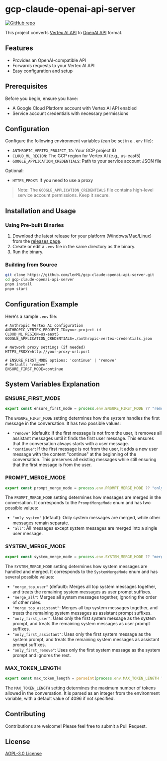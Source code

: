 # gcp-claude-openai-api-server

[![GitHub repo](https://img.shields.io/badge/github-repo-blue?logo=github)](https://github.com/lenML/gcp-claude-openai-api-server)

This project converts [Vertex AI API](https://console.cloud.google.com/marketplace/product/google/aiplatform.googleapis.com) to [OpenAI API](https://platform.openai.com/docs/api-reference) format.

## Features

- Provides an OpenAI-compatible API
- Forwards requests to your Vertex AI API
- Easy configuration and setup

## Prerequisites

Before you begin, ensure you have:
- A Google Cloud Platform account with Vertex AI API enabled
- Service account credentials with necessary permissions

## Configuration

Configure the following environment variables (can be set in a `.env` file):

- `ANTHROPIC_VERTEX_PROJECT_ID`: Your GCP project ID
- `CLOUD_ML_REGION`: The GCP region for Vertex AI (e.g., us-east5)
- `GOOGLE_APPLICATION_CREDENTIALS`: Path to your service account JSON file

Optional:
- `HTTPS_PROXY`: If you need to use a proxy

> Note: The `GOOGLE_APPLICATION_CREDENTIALS` file contains high-level service account permissions. Keep it secure.

## Installation and Usage

### Using Pre-built Binaries

1. Download the latest release for your platform (Windows/Mac/Linux) from the [releases page](https://github.com/lenML/gcp-claude-openai-api-server/releases).
2. Create or edit a `.env` file in the same directory as the binary.
3. Run the binary.

### Building from Source

```bash
git clone https://github.com/lenML/gcp-claude-openai-api-server.git
cd gcp-claude-openai-api-server
pnpm install
pnpm start
```

## Configuration Example

Here's a sample `.env` file:

```env
# Anthropic Vertex AI configuration
ANTHROPIC_VERTEX_PROJECT_ID=your-project-id
CLOUD_ML_REGION=us-east5
GOOGLE_APPLICATION_CREDENTIALS=./anthropic-vertex-credentials.json

# Network proxy settings (if needed)
HTTPS_PROXY=http://your-proxy-url:port

# ENSURE_FIRST_MODE options: 'continue' | 'remove'
# Default: 'remove'
ENSURE_FIRST_MODE=continue
```

## System Variables Explanation

### ENSURE_FIRST_MODE

```typescript
export const ensure_first_mode = process.env.ENSURE_FIRST_MODE ?? "remove";
```

The `ENSURE_FIRST_MODE` setting determines how the system handles the first message in the conversation. It has two possible values:

- `"remove"` (default): If the first message is not from the user, it removes all assistant messages until it finds the first user message. This ensures that the conversation always starts with a user message.
- `"continue"`: If the first message is not from the user, it adds a new user message with the content "continue" at the beginning of the conversation. This preserves all existing messages while still ensuring that the first message is from the user.

### PROMPT_MERGE_MODE

```typescript
export const prompt_merge_mode = process.env.PROMPT_MERGE_MODE ?? "only_system";
```

The `PROMPT_MERGE_MODE` setting determines how messages are merged in the conversation. It corresponds to the `PromptMergeMode` enum and has two possible values:

- `"only_system"` (default): Only system messages are merged, while other messages remain separate.
- `"all"`: All messages except system messages are merged into a single user message.

### SYSTEM_MERGE_MODE

```typescript
export const system_merge_mode = process.env.SYSTEM_MERGE_MODE ?? "merge_top_user";
```

The `SYSTEM_MERGE_MODE` setting determines how system messages are handled and merged. It corresponds to the `SystemMergeMode` enum and has several possible values:

- `"merge_top_user"` (default): Merges all top system messages together, and treats the remaining system messages as user prompt suffixes.
- `"merge_all"`: Merges all system messages together, ignoring the order of other roles.
- `"merge_top_assistant"`: Merges all top system messages together, and treats the remaining system messages as assistant prompt suffixes.
- `"only_first_user"`: Uses only the first system message as the system prompt, and treats the remaining system messages as user prompt suffixes.
- `"only_first_assistant"`: Uses only the first system message as the system prompt, and treats the remaining system messages as assistant prompt suffixes.
- `"only_first_remove"`: Uses only the first system message as the system prompt and ignores the rest.

### MAX_TOKEN_LENGTH

```typescript
export const max_token_length = parseInt(process.env.MAX_TOKEN_LENGTH ?? "4096");
```

The `MAX_TOKEN_LENGTH` setting determines the maximum number of tokens allowed in the conversation. It is parsed as an integer from the environment variable, with a default value of 4096 if not specified.

## Contributing

Contributions are welcome! Please feel free to submit a Pull Request.

## License

[AGPL-3.0 License](LICENSE)
